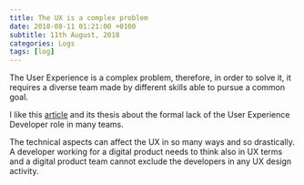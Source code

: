 ```yaml
---
title: The UX is a complex problem
date: 2018-08-11 01:21:00 +0100
subtitle: 11th August, 2018
categories: Logs
tags: [log]
---
```


The User Experience is a complex problem, therefore, in order to solve it, it requires a diverse team made by different skills able to pursue a common goal.

I like this [article](http://boagworld.com/dev/why-you-should-want-to-be-a-user-experience-developer/) and its thesis about the formal lack of the User Experience Developer role in many teams.

The technical aspects can affect the UX in so many ways and so drastically. A developer working for a digital product needs to think also in UX terms and a digital product team cannot exclude the developers in any UX design activity.